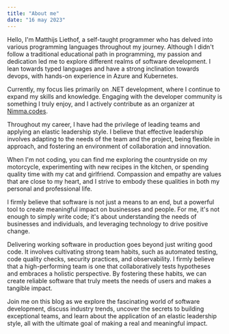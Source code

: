 ```yaml
---
title: "About me"
date: "16 may 2023"
---
```


Hello, I'm Matthijs Liethof, a self-taught programmer who has delved into various programming languages throughout my journey. Although I didn't follow a traditional educational path in programming, my passion and dedication led me to explore different realms of software development. I lean towards typed languages and have a strong inclination towards devops, with hands-on experience in Azure and Kubernetes.

Currently, my focus lies primarily on .NET development, where I continue to expand my skills and knowledge. Engaging with the developer community is something I truly enjoy, and I actively contribute as an organizer at [Nimma.codes](https://nimma.codes).

Throughout my career, I have had the privilege of leading teams and applying an elastic leadership style. I believe that effective leadership involves adapting to the needs of the team and the project, being flexible in approach, and fostering an environment of collaboration and innovation.

When I'm not coding, you can find me exploring the countryside on my motorcycle, experimenting with new recipes in the kitchen, or spending quality time with my cat and girlfriend. Compassion and empathy are values that are close to my heart, and I strive to embody these qualities in both my personal and professional life.

I firmly believe that software is not just a means to an end, but a powerful tool to create meaningful impact on businesses and people. For me, it's not enough to simply write code; it's about understanding the needs of businesses and individuals, and leveraging technology to drive positive change.

Delivering working software in production goes beyond just writing good code. It involves cultivating strong team habits, such as automated testing, code quality checks, security practices, and observability. I firmly believe that a high-performing team is one that collaboratively tests hypotheses and embraces a holistic perspective. By fostering these habits, we can create reliable software that truly meets the needs of users and makes a tangible impact.

Join me on this blog as we explore the fascinating world of software development, discuss industry trends, uncover the secrets to building exceptional teams, and learn about the application of an elastic leadership style, all with the ultimate goal of making a real and meaningful impact.